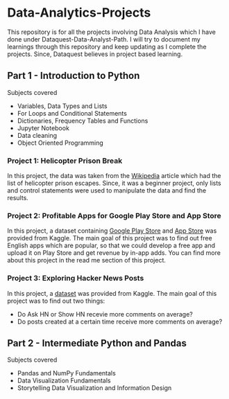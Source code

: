 # Data-Analytics-Projects
This repository is for all the projects involving Data Analysis which I have done under Dataquest-Data-Analyst-Path. I will try to document my learnings through this repository and keep updating as I complete the projects. Since, Dataquest believes in project based learning.

## Part 1 - Introduction to Python

Subjects covered
* Variables, Data Types and Lists
* For Loops and Conditional Statements
* Dictionaries, Frequency Tables and Functions
* Jupyter Notebook
* Data cleaning
* Object Oriented Programming

### Project 1: Helicopter Prison Break

In this project, the data was taken from the [Wikipedia](https://en.wikipedia.org/wiki/List_of_helicopter_prison_escapes) article which had the list of helicopter prison escapes. Since, it was a beginner project, only lists and control statements were used to manipulate the data and find the results. 

### Project 2: Profitable Apps for Google Play Store and App Store

In this project, a dataset containing [Google Play Store](https://www.kaggle.com/lava18/google-play-store-apps) and [App Store](https://www.kaggle.com/ramamet4/app-store-apple-data-set-10k-apps) was provided from Kaggle. The main goal of this project was to find out free English apps which are popular, so that we could develop a free app and upload it on Play Store and get revenue by in-app adds. You can find more about this project in the read me section of this project.

### Project 3: Exploring Hacker News Posts

In this project, a [dataset](https://www.kaggle.com/datasets/hacker-news/hacker-news-posts) was provided from Kaggle. The main goal of this project was to find out two things:
* Do Ask HN or Show HN recevie more comments on average?
* Do posts created at a certain time receive more comments on average?

## Part 2 - Intermediate Python and Pandas

Subjects covered
* Pandas and NumPy Fundamentals
* Data Visualization Fundamentals
* Storytelling Data Visualization and Information Design
